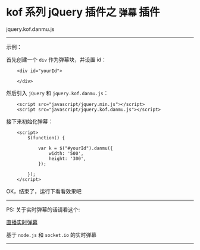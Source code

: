 # kof 系列 jQuery 插件之 `弹幕` 插件

jquery.kof.danmu.js

---

示例：

首先创建一个 `div` 作为弹幕块，并设置 id：

```
	<div id="yourId">

	</div>
```

然后引入 `jQuery` 和 `jquery.kof.danmu.js`：

```
	<script src="javascript/jquery.min.js"></script>
	<script src="javascript/jquery.kof.danmu.js"></script>
```

接下来初始化弹幕：

```
	<script>
		$(function() {

			var k = $("#yourId").danmu({
				width: '500', 
				height: '300',
			});	

		}); 
	</script>
```

OK，结束了，运行下看看效果吧

---

PS: 关于实时弹幕的话请看这个: 

[直播实时弹幕](https://github.com/kof97/realtime-danmu.git)

基于 `node.js` 和 `socket.io` 的实时弹幕

---